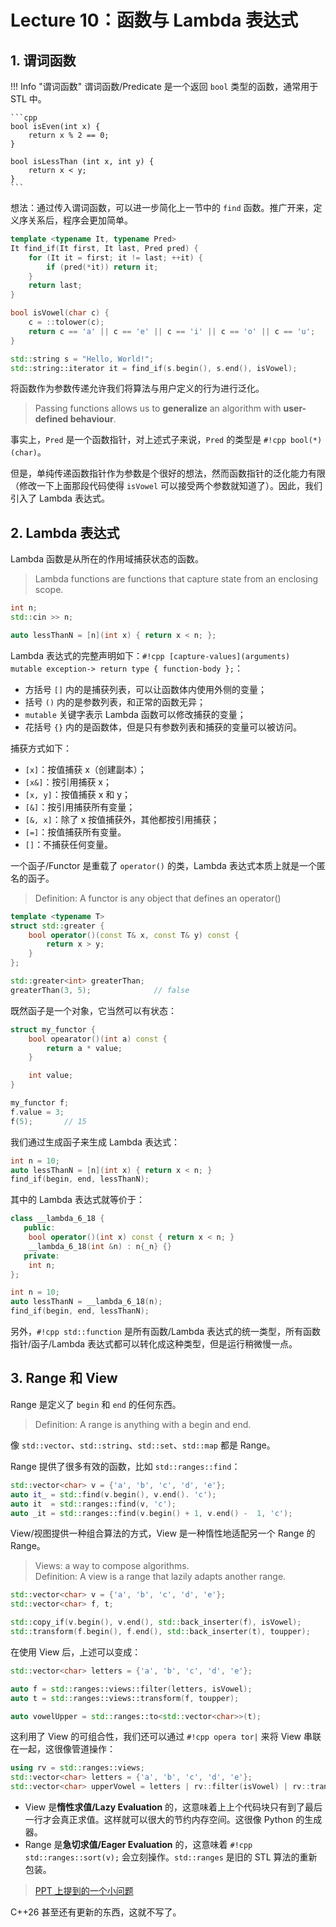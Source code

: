 # Lecture 10：函数与 Lambda 表达式

## 1. 谓词函数

!!! Info "谓词函数"
    谓词函数/Predicate 是一个返回 `bool` 类型的函数，通常用于 STL 中。

    ```cpp
    bool isEven(int x) {
        return x % 2 == 0;
    }
    
    bool isLessThan (int x, int y) {
        return x < y;
    }
    ```

想法：通过传入谓词函数，可以进一步简化上一节中的 `find` 函数。推广开来，定义序关系后，程序会更加简单。

```cpp
template <typename It, typename Pred>
It find_if(It first, It last, Pred pred) {
    for (It it = first; it != last; ++it) {
        if (pred(*it)) return it;
    }
    return last;
}

bool isVowel(char c) {
    c = ::tolower(c);
    return c == 'a' || c == 'e' || c == 'i' || c == 'o' || c == 'u'; 
}

std::string s = "Hello, World!";
std::string::iterator it = find_if(s.begin(), s.end(), isVowel);
```

将函数作为参数传递允许我们将算法与用户定义的行为进行泛化。
> Passing functions allows us to **generalize** an algorithm with **user-defined behaviour**.

事实上，`Pred` 是一个函数指针，对上述式子来说，`Pred` 的类型是 `#!cpp bool(*)(char)`。

但是，单纯传递函数指针作为参数是个很好的想法，然而函数指针的泛化能力有限（修改一下上面那段代码使得 `isVowel` 可以接受两个参数就知道了）。因此，我们引入了 Lambda 表达式。

## 2. Lambda 表达式

Lambda 函数是从所在的作用域捕获状态的函数。
> Lambda functions are functions that capture state from an enclosing scope.

```cpp
int n;
std::cin >> n;

auto lessThanN = [n](int x) { return x < n; };
```

Lambda 表达式的完整声明如下：`#!cpp [capture-values](arguments) mutable exception-> return type { function-body };`：

- 方括号 `[]` 内的是捕获列表，可以让函数体内使用外侧的变量；
- 括号 `()` 内的是参数列表，和正常的函数无异；
- `mutable` 关键字表示 Lambda 函数可以修改捕获的变量；
- 花括号 `{}` 内的是函数体，但是只有参数列表和捕获的变量可以被访问。

捕获方式如下：

- `[x]`：按值捕获 x（创建副本）；
- `[x&]`：按引用捕获 x；
- `[x, y]`：按值捕获 x 和 y；
- `[&]`：按引用捕获所有变量；
- `[&, x]`：除了 x 按值捕获外，其他都按引用捕获；
- `[=]`：按值捕获所有变量。
- `[]`：不捕获任何变量。

一个函子/Functor 是重载了 `operator()` 的类，Lambda 表达式本质上就是一个匿名的函子。
> Definition: A functor is any object that defines an operator()

```cpp
template <typename T>
struct std::greater {
    bool operator()(const T& x, const T& y) const {
        return x > y;
    }
};

std::greater<int> greaterThan;
greaterThan(3, 5);              // false
```

既然函子是一个对象，它当然可以有状态：

```cpp
struct my_functor {
    bool opearator()(int a) const {
        return a * value;
    }

    int value;
}

my_functor f;
f.value = 3;
f(5);       // 15
```

我们通过生成函子来生成 Lambda 表达式：

```cpp
int n = 10;
auto lessThanN = [n](int x) { return x < n; }
find_if(begin, end, lessThanN);
```

其中的 Lambda 表达式就等价于：

```cpp
class __lambda_6_18 {
   public:
    bool operator()(int x) const { return x < n; }
    __lambda_6_18(int &n) : n{_n} {}
   private: 
    int n;
};

int n = 10;
auto lessThanN = __lambda_6_18(n);
find_if(begin, end, lessThanN);
```

另外，`#!cpp std::function` 是所有函数/Lambda 表达式的统一类型，所有函数指针/函子/Lambda 表达式都可以转化成这种类型，但是运行稍微慢一点。

## 3. Range 和 View

Range 是定义了 `begin` 和 `end` 的任何东西。
> Definition: A range is anything with a begin and end.

像 `std::vector`、`std::string`、`std::set`、`std::map` 都是 Range。 

Range 提供了很多有效的函数，比如 `std::ranges::find`：

```cpp
std::vector<char> v = {'a', 'b', 'c', 'd', 'e'};
auto it_ = std::find(v.begin(), v.end(). 'c');
auto it  = std::ranges::find(v, 'c');
auto _it = std::ranges::find(v.begin() + 1, v.end() -  1, 'c');
```

View/视图提供一种组合算法的方式，View 是一种惰性地适配另一个 Range 的 Range。
> Views: a way to compose algorithms.  
> Definition: A view is a range that lazily adapts another range.

```cpp
std::vector<char> v = {'a', 'b', 'c', 'd', 'e'};
std::vector<char> f, t;

std::copy_if(v.begin(), v.end(), std::back_inserter(f), isVowel);
std::transform(f.begin(), f.end(), std::back_inserter(t), toupper);
```

在使用 View 后，上述可以变成：

```cpp
std::vector<char> letters = {'a', 'b', 'c', 'd', 'e'};

auto f = std::ranges::views::filter(letters, isVowel);
auto t = std::ranges::views::transform(f, toupper);

auto vowelUpper = std::ranges::to<std::vector<char>>(t);
```

这利用了 View 的可组合性，我们还可以通过 `#!cpp opera tor|` 来将 View 串联在一起，这很像管道操作：

```cpp
using rv = std::ranges::views;
std::vector<char> letters = {'a', 'b', 'c', 'd', 'e'};
std::vector<char> upperVowel = letters | rv::filter(isVowel) | rv::transform(toupper) | rv::to<std::vector<char>>();
```

- View 是**惰性求值/Lazy Evaluation** 的，这意味着上上个代码块只有到了最后一行才会真正求值。这样就可以很大的节约内存空间。这很像 Python 的生成器。
- Range 是**急切求值/Eager Evaluation** 的，这意味着 `#!cpp std::ranges::sort(v);` 会立刻操作。`std::ranges` 是旧的 STL 算法的重新包装。

> [PPT 上提到的一个小问题](https://www.fluentcpp.com/2019/02/12/the-terrible-problem-of-incrementing-a-smart-iterator/)

C++26 甚至还有更新的东西，这就不写了。
